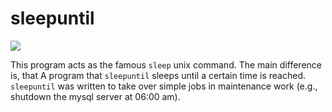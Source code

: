 # sleepuntil
<img src="https://travis-ci.org/jnidzwetzki/sleepuntil.svg?branch=master">

This program acts as the famous ``sleep`` unix command. The main difference is, that A program that ``sleepuntil`` sleeps until a certain time is reached. ``sleepuntil`` was written to take over simple jobs in maintenance work (e.g., shutdown the mysql server at 06:00 am).
